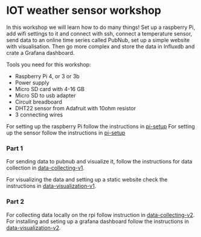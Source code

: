 # IOT weather sensor workshop

In this workshop we will learn how to do many things! Set up a raspberry Pi, add wifi settings to it and connect with ssh, connect a temperature sensor, send data to an online time series called PubNub, set up a simple website with visualisation. Then go more complex and store the data in Influxdb and crate a Grafana dashboard.

Tools you need for this workshop:

- Raspberry Pi 4, or 3 or 3b
- Power supply
- Micro SD card with 4-16 GB
- Micro SD to usb adapter
- Circuit breadboard
- DHT22 sensor from Adafruit with 10ohm resistor
- 3 connecting wires

For setting up the raspberry Pi follow the instructions in [pi-setup](pi-setup/initial-setup.md)
For setting up the sensor follow the instructions in [pi-setup](sensor-setup/humidity-sensor-setup.md)

### Part 1

For sending data to pubnub and visualize it, follow the instructions for data collection in [data-collecting-v1](data-collecting/1-pubnub.md).

For visualizing the data and setting up a static website check the instructions in [data-visualization-v1](data-visualization/1-pubnub-viz.md).

### Part 2

For collecting data locally on the rpi follow instruction in [data-collecting-v2](data-collecting/2-influxdb.md).
For installing and seting up a grafana dashboard follow the instructions in [data-visualization-v2](data-visualization/2-grafana.md).
